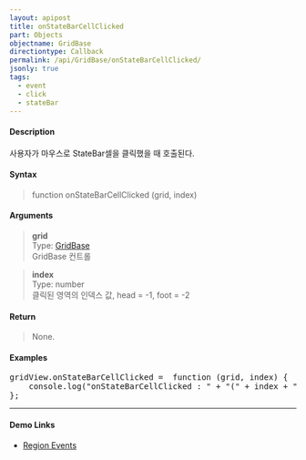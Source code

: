```yaml
---
layout: apipost
title: onStateBarCellClicked
part: Objects
objectname: GridBase
directiontype: Callback
permalink: /api/GridBase/onStateBarCellClicked/
jsonly: true
tags:
  - event
  - click
  - stateBar
---
```



#### Description

 사용자가 마우스로 StateBar셀을 클릭했을 때 호출된다.  

#### Syntax

> function onStateBarCellClicked (grid, index)  

#### Arguments

> **grid**  
> Type: [GridBase](/api/GridBase/)  
> GridBase 컨트롤  

> **index**  
> Type: number  
> 클릭된 영역의 인덱스 값, head = -1, foot = -2

#### Return

> None.  

#### Examples 

<pre class="prettyprint">
gridView.onStateBarCellClicked =  function (grid, index) {
    console.log("onStateBarCellClicked : " + "(" + index + ")")
};
</pre>

---

#### Demo Links

* [Region Events](http://demo.realgrid.com/Demo/RegionEvents)